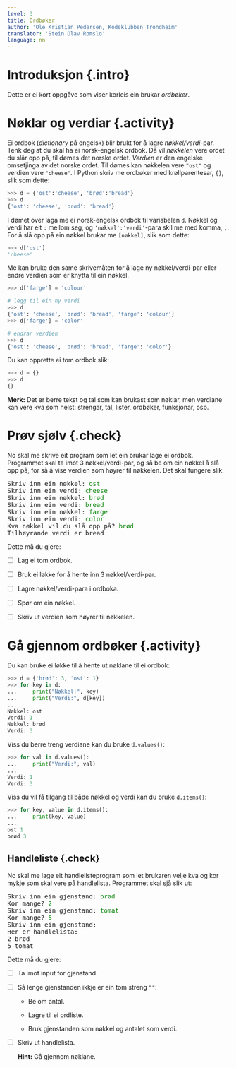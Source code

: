 ```yaml
---
level: 3
title: Ordbøker
author: 'Ole Kristian Pedersen, Kodeklubben Trondheim'
translator: 'Stein Olav Romslo'
language: nn
---
```



# Introduksjon {.intro}

Dette er ei kort oppgåve som viser korleis ein brukar *ordbøker*.


# Nøklar og verdiar {.activity}

Ei ordbok (*dictionary* på engelsk) blir brukt for å lagre *nøkkel/verdi*-par.
Tenk deg at du skal ha ei norsk-engelsk ordbok. Då vil *nøkkelen* vere ordet du
slår opp på, til dømes det norske ordet. *Verdien* er den engelske omsetjinga av
det norske ordet. Til dømes kan nøkkelen vere `"ost"` og verdien vere
`"cheese"`. I Python skriv me ordbøker med krøllparentesar, `{}`, slik som
dette:

```python
>>> d = {'ost':'cheese', 'brød':'bread'}
>>> d
{'ost': 'cheese', 'brød': 'bread'}
```

I dømet over laga me ei norsk-engelsk ordbok til variabelen `d`. Nøkkel og verdi
har eit `:` mellom seg, og `'nøkkel':'verdi'`-para skil me med komma, `,`. For å
slå opp på ein nøkkel brukar me `[nøkkel]`, slik som dette:

```python
>>> d['ost']
'cheese'
```

Me kan bruke den same skrivemåten for å lage ny nøkkel/verdi-par eller endre
verdien som er knytta til ein nøkkel.

```python
>>> d['farge'] = 'colour'

# legg til ein ny verdi
>>> d
{'ost': 'cheese', 'brød': 'bread', 'farge': 'colour'}
>>> d['farge'] = 'color'

# endrar verdien
>>> d
{'ost': 'cheese', 'brød': 'bread', 'farge': 'color'}
```

Du kan opprette ei tom ordbok slik:

```python
>>> d = {}
>>> d
{}
```

**Merk:** Det er berre tekst og tal som kan brukast som nøklar, men verdiane kan
 vere kva som helst: strengar, tal, lister, ordbøker, funksjonar, osb.


# Prøv sjølv {.check}

No skal me skrive eit program som let ein brukar lage ei ordbok. Programmet skal
ta imot 3 nøkkel/verdi-par, og så be om ein nøkkel å slå opp på, for så å vise
verdien som høyrer til nøkkelen. Det skal fungere slik:

<pre>
Skriv inn ein nøkkel: <font color="green">ost</font>
Skriv inn ein verdi: <font color="green">cheese</font>
Skriv inn ein nøkkel: <font color="green">brød</font>
Skriv inn ein verdi: <font color="green">bread</font>
Skriv inn ein nøkkel: <font color="green">farge</font>
Skriv inn ein verdi: <font color="green">color</font>
Kva nøkkel vil du slå opp på? <font color="green">brød</font>
Tilhøyrande verdi er bread
</pre>

Dette må du gjere:

- [ ] Lag ei tom ordbok.

- [ ] Bruk ei løkke for å hente inn 3 nøkkel/verdi-par.

- [ ] Lagre nøkkel/verdi-para i ordboka.

- [ ] Spør om ein nøkkel.

- [ ] Skriv ut verdien som høyrer til nøkkelen.


# Gå gjennom ordbøker {.activity}

Du kan bruke ei løkke til å hente ut nøklane til ei ordbok:

```python
>>> d = {'brød': 3, 'ost': 1}
>>> for key in d:
...     print("Nøkkel:", key)
...     print("Verdi:", d[key])
...
Nøkkel: ost
Verdi: 1
Nøkkel: brød
Verdi: 3
```

Viss du berre treng verdiane kan du bruke `d.values()`:

```python
>>> for val in d.values():
...     print("Verdi:", val)
...
Verdi: 1
Verdi: 3
```

Viss du vil få tilgang til både nøkkel og verdi kan du bruke `d.items()`:

```python
>>> for key, value in d.items():
...     print(key, value)
...
ost 1
brød 3
```

## Handleliste {.check}

No skal me lage eit handlelisteprogram som let brukaren velje kva og kor mykje
som skal vere på handlelista. Programmet skal sjå slik ut:

<pre>
Skriv inn ein gjenstand: <font color="green">brød</font>
Kor mange? <font color="green">2</font>
Skriv inn ein gjenstand: <font color="green">tomat</font>
Kor mange? <font color="green">5</font>
Skriv inn ein gjenstand:
Her er handlelista:
2 brød
5 tomat
</pre>

Dette må du gjere:

- [ ] Ta imot input for gjenstand.

- [ ] Så lenge gjenstanden ikkje er ein tom streng `""`:

  - Be om antal.

  - Lagre til ei ordliste.

  - Bruk gjenstanden som nøkkel og antalet som verdi.

- [ ] Skriv ut handlelista.

  **Hint:** Gå gjennom nøklane.
